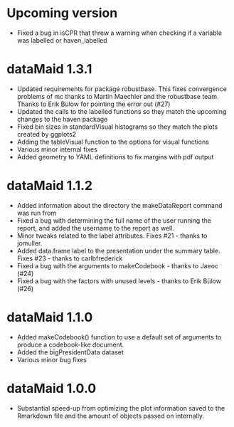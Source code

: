 # Upcoming version

*   Fixed a bug in isCPR that threw a warning when checking if a variable was labelled or haven_labelled

# dataMaid 1.3.1

*   Updated requirements for package robustbase. This fixes convergence problems of mc thanks to Martin Maechler and the robustbase team. 
    Thanks to Erik Bülow for pointing the error out (#27)
*   Updated the calls to the labelled functions so they match the upcoming changes to the haven package
*   Fixed bin sizes in standardVisual histograms so they match the plots created by ggplots2
*   Adding the tableVisual function to the options for visual functions
*   Various minor internal fixes
*   Added geometry to YAML definitions to fix margins with pdf output

# dataMaid 1.1.2

*   Added information about the directory the makeDataReport command was run from 
*   Fixed a bug with determining the full name of the user running the report, and added the username to the report as well.
*   Minor tweaks related to the label attributes. Fixes #21 - thanks to jomuller.
*   Added data.frame label to the presentation under the summary table. Fixes #23 - thanks to carlbfrederick
*   Fixed a bug with the arguments to makeCodebook - thanks to Jaeoc (#24)
*   Fixed a bug with the factors with unused levels - thanks to Erik Bülow (#26)

# dataMaid 1.1.0

*   Added makeCodebook() function to use a default set of arguments to produce a codebook-like document.
*   Added the bigPresidentData dataset 
*   Various minor bug fixes

# dataMaid 1.0.0

*   Substantial speed-up from optimizing the plot information saved to the Rmarkdown file and the amount of objects passed on internally.


